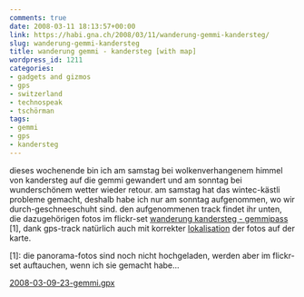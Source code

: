 ```yaml
---
comments: true
date: 2008-03-11 18:13:57+00:00
link: https://habi.gna.ch/2008/03/11/wanderung-gemmi-kandersteg/
slug: wanderung-gemmi-kandersteg
title: wanderung gemmi - kandersteg [with map]
wordpress_id: 1211
categories:
- gadgets and gizmos
- gps
- switzerland
- technospeak
- tschörman
tags:
- gemmi
- gps
- kandersteg
---
```


dieses wochenende bin ich am samstag bei wolkenverhangenem himmel von kandersteg auf die gemmi gewandert und am sonntag bei wunderschönem wetter wieder retour. am samstag hat das wintec-kästli probleme gemacht, deshalb habe ich nur am sonntag aufgenommen, wo wir durch-geschneeschuht sind. den aufgenommenen track findet ihr unten, die dazugehörigen fotos im flickr-set [wanderung kandersteg - gemmipass](https://habi.gna.ch/pictures/set.php?id=72157604090614927&title=Wanderung+Kandersteg+-+Gemmipass) [1], dank gps-track natürlich auch mit korrekter [lokalisation](https://www.flickr.com/photos/habi/sets/72157604090614927/map) der fotos auf der karte.




[1]: die panorama-fotos sind noch nicht hochgeladen, werden aber im flickr-set auftauchen, wenn ich sie gemacht habe...




[2008-03-09-23-gemmi.gpx](https://habi.gna.ch/wp-content/uploads/2008/03/2008-03-09-23-gemmi.gpx)



